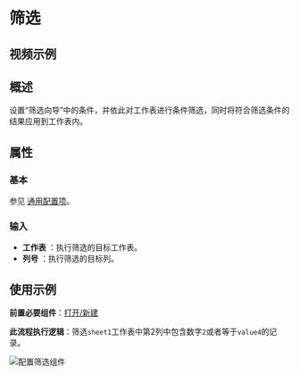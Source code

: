 # 筛选

## 视频示例

## 概述

设置“筛选向导”中的条件，并依此对工作表进行条件筛选，同时将符合筛选条件的结果应用到工作表内。

## 属性

### 基本

参见 [通用配置项](../Appendix/CommonConfigurationItems.md)。

### 输入

- **工作表** ：执行筛选的目标工作表。
- **列号** ：执行筛选的目标列。

## 使用示例

**前置必要组件**：[打开/新建](../WPSExcel/OpenExcel.md)

**此流程执行逻辑**：筛选`sheet1`工作表中第2列中包含数字`2`或者等于`value4`的记录。

![配置筛选组件](https://docimages.blob.core.chinacloudapi.cn/images/Activities/wps31.png)
